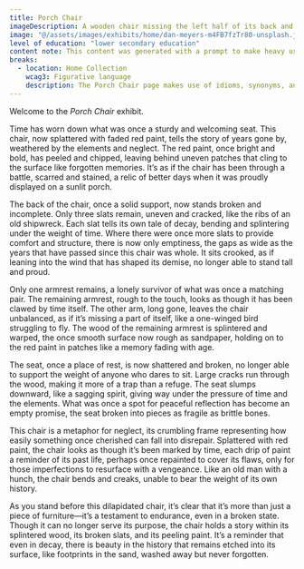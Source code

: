 ```yaml
---
title: Porch Chair
imageDescription: A wooden chair missing the left half of its back and most of that arm. A couple of planks possibly meant for the back are leaning over the seat.
image: "@/assets/images/exhibits/home/dan-meyers-m4FB7fzTr80-unsplash.jpg"
level of education: "lower secondary education"
content note: This content was generated with a prompt to make heavy use of idioms, synonyms, and metaphors
breaks:
  - location: Home Collection
    wcag3: Figurative language
    description: The Porch Chair page makes use of idioms, synonyms, and metaphors.
---
```


Welcome to the <cite>Porch Chair</cite> exhibit.

Time has worn down what was once a sturdy and welcoming seat. This chair, now splattered with faded red paint, tells the story of years gone by, weathered by the elements and neglect. The red paint, once bright and bold, has peeled and chipped, leaving behind uneven patches that cling to the surface like forgotten memories. It’s as if the chair has been through a battle, scarred and stained, a relic of better days when it was proudly displayed on a sunlit porch.

The back of the chair, once a solid support, now stands broken and incomplete. Only three slats remain, uneven and cracked, like the ribs of an old shipwreck. Each slat tells its own tale of decay, bending and splintering under the weight of time. Where there were once more slats to provide comfort and structure, there is now only emptiness, the gaps as wide as the years that have passed since this chair was whole. It sits crooked, as if leaning into the wind that has shaped its demise, no longer able to stand tall and proud.

Only one armrest remains, a lonely survivor of what was once a matching pair. The remaining armrest, rough to the touch, looks as though it has been clawed by time itself. The other arm, long gone, leaves the chair unbalanced, as if it’s missing a part of itself, like a one-winged bird struggling to fly. The wood of the remaining armrest is splintered and warped, the once smooth surface now rough as sandpaper, holding on to the red paint in patches like a memory fading with age.

The seat, once a place of rest, is now shattered and broken, no longer able to support the weight of anyone who dares to sit. Large cracks run through the wood, making it more of a trap than a refuge. The seat slumps downward, like a sagging spirit, giving way under the pressure of time and the elements. What was once a spot for peaceful reflection has become an empty promise, the seat broken into pieces as fragile as brittle bones.

This chair is a metaphor for neglect, its crumbling frame representing how easily something once cherished can fall into disrepair. Splattered with red paint, the chair looks as though it’s been marked by time, each drip of paint a reminder of its past life, perhaps once repainted to cover its flaws, only for those imperfections to resurface with a vengeance. Like an old man with a hunch, the chair bends and creaks, unable to bear the weight of its own history.

As you stand before this dilapidated chair, it’s clear that it’s more than just a piece of furniture—it’s a testament to endurance, even in a broken state. Though it can no longer serve its purpose, the chair holds a story within its splintered wood, its broken slats, and its peeling paint. It’s a reminder that even in decay, there is beauty in the history that remains etched into its surface, like footprints in the sand, washed away but never forgotten.